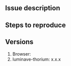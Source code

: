 ## Issue description
<!-- Enter a short description here -->

## Steps to reproduce
<!-- List the steps to reproduce the issue -->

## Versions
1. Browser: <!-- for example Chrome 65 -->
2. luminave-thorium: x.x.x
